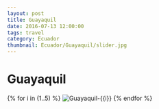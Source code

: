 ```yaml
---
layout: post
title: Guayaquil
date: 2016-07-13 12:00:00
tags: travel
category: Ecuador
thumbnail: Ecuador/Guayaquil/slider.jpg
---
```



# Guayaquil

{% for i in (1..5) %}
![Guayaquil-{{i}}](/assets/img/travel/Ecuador/Guayaquil/Guayaquil-{{i}}.JPG)
{% endfor %}
